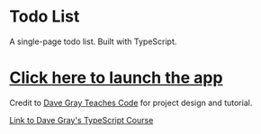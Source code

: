# Todo List

A single-page todo list. Built with TypeScript.

# [Click here to launch the app](https://typescript-todolist.onrender.com)

Credit to [Dave Gray Teaches Code](https://courses.davegray.codes/) for project design and tutorial.

[Link to Dave Gray's TypeScript Course](https://www.youtube.com/watch?v=gieEQFIfgYc)

